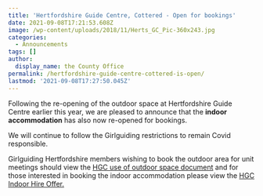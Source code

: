 ```yaml
---
title: 'Hertfordshire Guide Centre, Cottered - Open for bookings'
date: 2021-09-08T17:21:53.608Z
image: /wp-content/uploads/2018/11/Herts_GC_Pic-360x243.jpg
categories:
  - Announcements
tags: []
author:
  display_name: the County Office
permalink: /hertfordshire-guide-centre-cottered-is-open/
lastmod: '2021-09-08T17:27:50.045Z'
---
```

Following the re-opening of the outdoor space at Hertfordshire Guide Centre earlier this year, we are pleased to announce that the **indoor accommodation** has also now re-opened for bookings.

We will continue to follow the Girlguiding restrictions to remain Covid responsible.

Girlguiding Hertfordshire members wishing to book the outdoor area for unit meetings should view the [HGC use of outdoor space document](/assets/docs/hgc-guide-centre-summer2021.pdf) and for those interested in booking the indoor accommodation please view the [HGC Indoor Hire Offer.](/assets/docs/hgc_hire_offer.docx)

